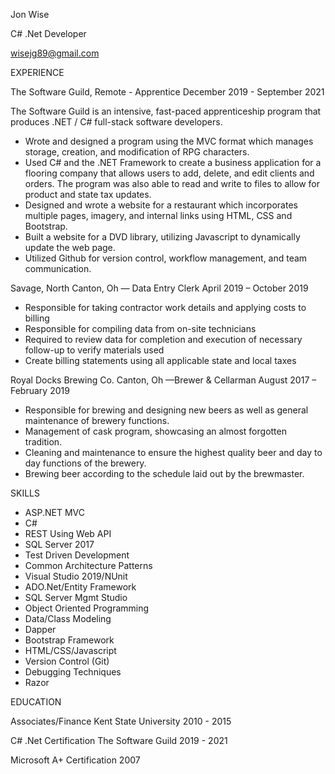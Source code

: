 Jon Wise

C# .Net Developer

wisejg89@gmail.com

EXPERIENCE


The Software Guild, Remote - Apprentice
December  2019 - September 2021

The Software Guild is an intensive, fast-paced apprenticeship program that produces .NET / C# full-stack software developers.
- Wrote and designed a program using the MVC format which manages storage, creation, and modification of RPG characters.
- Used C# and the .NET Framework to create a business application for a flooring company that allows users to add, delete, and edit clients and orders. The     program was also able to read and write to files to allow for product and state tax updates.
- Designed and wrote a website for a restaurant which incorporates multiple pages, imagery, and internal links using HTML, CSS and Bootstrap.
- Built a website for a DVD library, utilizing Javascript to dynamically update the web page.
- Utilized Github for version control, workflow management, and team communication.


Savage, North Canton, Oh — Data Entry Clerk
April 2019 – October 2019
- Responsible for taking contractor work details and applying costs to billing
- Responsible for compiling data from on-site technicians
- Required to review data for completion and execution of necessary follow-up to verify materials used
- Create billing statements using all applicable state and local taxes

Royal Docks Brewing Co. Canton, Oh —Brewer & Cellarman
August 2017 – February 2019
- Responsible for brewing and designing new beers as well as general maintenance of brewery functions.
- Management of cask program, showcasing an almost forgotten tradition.
- Cleaning and maintenance to ensure the highest quality beer and day to day functions of the brewery.
- Brewing beer according to the schedule laid out by the brewmaster.

SKILLS

- ASP.NET MVC
- C#
- REST Using Web API
- SQL Server 2017
- Test Driven Development
- Common Architecture Patterns
- Visual Studio 2019/NUnit
- ADO.Net/Entity Framework
- SQL Server Mgmt Studio
- Object Oriented Programming
- Data/Class Modeling
- Dapper
- Bootstrap Framework
- HTML/CSS/Javascript
- Version Control (Git)
- Debugging Techniques
- Razor

EDUCATION

Associates/Finance
Kent State University
2010 - 2015

C# .Net Certification
The Software Guild
2019 - 2021

Microsoft A+ Certification
2007




